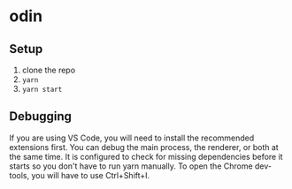 # odin

## Setup

1. clone the repo
2. `yarn`
3. `yarn start`

## Debugging

If you are using VS Code, you will need to install the recommended extensions first.
You can debug the main process, the renderer, or both at the same time. It is configured to check for missing dependencies before it starts so you don't have to run yarn manually.
To open the Chrome dev-tools, you will have to use Ctrl+Shift+I.
